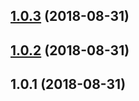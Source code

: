 <a name="1.0.3"></a>
## [1.0.3](https://github.com/n7best/webp-binary/compare/v1.0.2...v1.0.3) (2018-08-31)



<a name="1.0.2"></a>
## [1.0.2](https://github.com/n7best/webp-binary/compare/v1.0.1...v1.0.2) (2018-08-31)



<a name="1.0.1"></a>
## 1.0.1 (2018-08-31)




